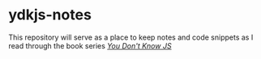# ydkjs-notes

This repository will serve as a place to keep notes and code snippets as I read through the book series [*You Don't Know JS*](https://github.com/getify/You-Dont-Know-JS)

